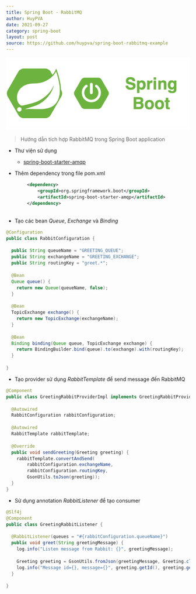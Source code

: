 ```yaml
---
title: Spring Boot - RabbitMQ
author: HuyPVA
date: 2021-09-27
category: spring-boot
layout: post
source: https://github.com/huypva/spring-boot-rabbitmq-example
---
```


<div align="center">
    <img src="../assets/images/spring_boot_icon.png"/>
</div>

> Hướng dẫn tích hợp RabbitMQ trong Spring Boot application

- Thư viện sử dụng
  - [spring-boot-starter-amqp](https://spring.io/guides/gs/messaging-rabbitmq/)

- Thêm dependency trong file pom.xml

```xml
		<dependency>
			<groupId>org.springframework.boot</groupId>
			<artifactId>spring-boot-starter-amqp</artifactId>
		</dependency>
    
```

- Tạo các bean *Queue*, *Exchange* và *Binding*

```java
@Configuration
public class RabbitConfiguration {

  public String queueName = "GREETING_QUEUE";
  public String exchangeName = "GREETING_EXCHANGE";
  public String routingKey = "greet.*";

  @Bean
  Queue queue() {
    return new Queue(queueName, false);
  }

  @Bean
  TopicExchange exchange() {
    return new TopicExchange(exchangeName);
  }

  @Bean
  Binding binding(Queue queue, TopicExchange exchange) {
    return BindingBuilder.bind(queue).to(exchange).with(routingKey);
  }

}
```

- Tạo provider sử dụng *RabbitTemplate* để send message đến RabbitMQ

```java
@Component
public class GreetingRabbitProviderImpl implements GreetingRabbitProvider {

  @Autowired
  RabbitConfiguration rabbitConfiguration;

  @Autowired
  RabbitTemplate rabbitTemplate;

  @Override
  public void sendGreeting(Greeting greeting) {
    rabbitTemplate.convertAndSend(
        rabbitConfiguration.exchangeName,
        rabbitConfiguration.routingKey,
        GsonUtils.toJson(greeting));
  }
}
```

- Sử dụng annotation *RabbitListener* để tạo consumer

```java
@Slf4j
@Component
public class GreetingRabbitListener {

  @RabbitListener(queues = "#{rabbitConfiguration.queueName}")
  public void greet(String greetingMessage) {
    log.info("Listen message from Rabbit: {}", greetingMessage);

    Greeting greeting = GsonUtils.fromJson(greetingMessage, Greeting.class);
    log.info("Message id={}, message={}", greeting.getId(), greeting.getMessage());
  }

}
```
